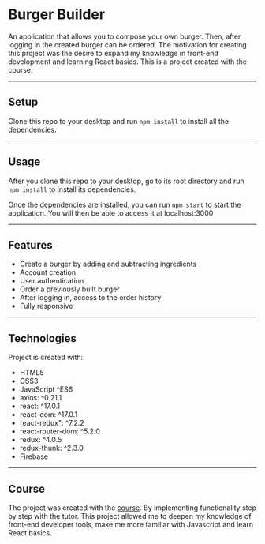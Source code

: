 # Burger Builder

An application that allows you to compose your own burger. Then, after logging in the created burger can be ordered. The motivation for creating this project was the desire to expand my knowledge in front-end development and learning React basics. This is a project created with the course.

---

## Setup

Clone this repo to your desktop and run `npm install` to install all the dependencies.

---

## Usage

After you clone this repo to your desktop, go to its root directory and run `npm install` to install its dependencies.

Once the dependencies are installed, you can run `npm start` to start the application. You will then be able to access it at localhost:3000

---

## Features

- Create a burger by adding and subtracting ingredients
- Account creation
- User authentication
- Order a previously built burger
- After logging in, access to the order history
- Fully responsive

---

## Technologies

Project is created with:

- HTML5
- CSS3
- JavaScript ^ES6
- axios: ^0.21.1
- react: ^17.0.1
- react-dom: ^17.0.1
- react-redux": ^7.2.2
- react-router-dom: ^5.2.0
- redux: ^4.0.5
- redux-thunk: ^2.3.0
- Firebase

---

## Course

The project was created with the [course](https://www.udemy.com/course/react-the-complete-guide-incl-redux/learn/lecture/8268570?start=15#overview).
By implementing functionality step by step with the tutor. This project allowed me to deepen my knowledge of front-end developer tools, make me more familiar with Javascript and learn React basics.
